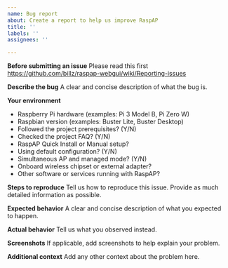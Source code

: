 ```yaml
---
name: Bug report
about: Create a report to help us improve RaspAP
title: ''
labels: ''
assignees: ''

---
```


**Before submitting an issue**
Please read this first https://github.com/billz/raspap-webgui/wiki/Reporting-issues

**Describe the bug**
A clear and concise description of what the bug is.

**Your environment**
* Raspberry Pi hardware (examples: Pi 3 Model B, Pi Zero W)  
* Raspbian version (examples: Buster Lite, Buster Desktop)
* Followed the project prerequisites? (Y/N)
* Checked the project FAQ? (Y/N)
* RaspAP Quick Install or Manual setup?
* Using default configuration? (Y/N)
* Simultaneous AP and managed mode? (Y/N)
* Onboard wireless chipset or external adapter? 
* Other software or services running with RaspAP?

**Steps to reproduce**
Tell us how to reproduce this issue. Provide as much detailed information as possible.

**Expected behavior**
A clear and concise description of what you expected to happen.

**Actual behavior**
Tell us what you observed instead.

**Screenshots**
If applicable, add screenshots to help explain your problem.

**Additional context**
Add any other context about the problem here.
